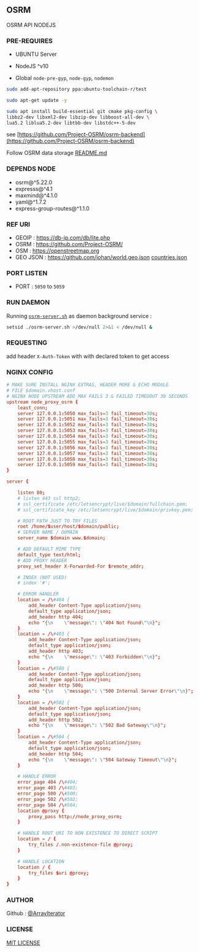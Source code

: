 ## OSRM
OSRM API NODEJS

### PRE-REQUIRES

- UBUNTU Server

- NodeJS ^v10

- Global `node-pre-gyp`, `node-gyp`, `nodemon`


```bash
sudo add-apt-repository ppa:ubuntu-toolchain-r/test

sudo apt-get update -y

sudo apt install build-essential git cmake pkg-config \
libbz2-dev libxml2-dev libzip-dev libboost-all-dev \
lua5.2 liblua5.2-dev libtbb-dev libstdc++-5-dev

```

see [https://github.com/Project-OSRM/osrm-backend](https://github.com/Project-OSRM/osrm-backend)

Follow OSRM data storage [README.md](storage/data/osrm/README.md)


### DEPENDS NODE

- osrm@^5.22.0
- expresss@^4.1
- maxmind@^4.1.0
- yaml@^1.7.2
- express-group-routes@^1.1.0

### REF URI

- GEOIP : https://db-ip.com/db/lite.php
- OSRM : https://github.com/Project-OSRM/
- OSM : https://openstreetmap.org
- GEO JSON : https://github.com/johan/world.geo.json [countries.json](countries.json)

### PORT LISTEN

- PORT : `5050` to `5059`

### RUN DAEMON


Running [`osrm-server.sh`](osrm-server.sh) as daemon background service :


```bash
setsid ./osrm-server.sh >/dev/null 2>&1 < /dev/null &
```

### REQUESTING

add header `X-Auth-Token` with with declared token to get access


### NGINX CONFIG


```conf
# MAKE SURE INSTALL NGINX EXTRAS, HEADER MORE & ECHO MODULE
# FILE $domain.vhost.conf
# NGINX NODE UPSTREAM ADD MAX FAILS 3 & FAILED TIMEDOUT 30 SECONDS
upstream node_proxy_osrm {
    least_conn;
    server 127.0.0.1:5050 max_fails=3 fail_timeout=30s;
    server 127.0.0.1:5051 max_fails=3 fail_timeout=30s;
    server 127.0.0.1:5052 max_fails=3 fail_timeout=30s;
    server 127.0.0.1:5053 max_fails=3 fail_timeout=30s;
    server 127.0.0.1:5054 max_fails=3 fail_timeout=30s;
    server 127.0.0.1:5055 max_fails=3 fail_timeout=30s;
    server 127.0.0.1:5056 max_fails=3 fail_timeout=30s;
    server 127.0.0.1:5057 max_fails=3 fail_timeout=30s;
    server 127.0.0.1:5058 max_fails=3 fail_timeout=30s;
    server 127.0.0.1:5059 max_fails=3 fail_timeout=30s;
}

server {

    listen 80;
    # listen 443 ssl http2;
    # ssl_certificate /etc/letsencrypt/live/$domain/fullchain.pem;
    # ssl_certificate_key /etc/letsencrypt/live/$domain/privkey.pem;

    # ROOT PATH JUST TO TRY FILES
    root /home/$user/host/$domain/public;
    # SERVER NAME / DOMAIN
    server_name $domain www.$domain;

    # ADD DEFAULT MIME TYPE
    default_type text/html;
    # ADD PROXY HEADER
    proxy_set_header X-Forwarded-For $remote_addr;

    # INDEX (NOT USED)
    # index '#';

    # ERROR HANDLER
    location = /\#404 {
        add_header Content-Type application/json;
        default_type application/json;
        add_header http 404;
        echo "{\n    \"message\": \"404 Not Found\"\n}";
    }
    location = /\#403 {
        add_header Content-Type application/json;
        default_type application/json;
        add_header http 403;
        echo "{\n    \"message\": \"403 Forbidden\"\n}";
    }
    location = /\#500 {
        add_header Content-Type application/json;
        default_type application/json;
        add_header http 500;
        echo "{\n    \"message\": \"500 Internal Server Error\"\n}";
    }
    location = /\#502 {
        add_header Content-Type application/json;
        default_type application/json;
        add_header http 502;
        echo "{\n    \"message\": \"502 Bad Gateway\"\n}";
    }
    location = /\#504 {
        add_header Content-Type application/json;
        default_type application/json;
        add_header http 504;
        echo "{\n    \"message\": \"504 Gateway Timeout\"\n}";
    }

    # HANDLE ERROR
    error_page 404 /\#404;
    error_page 403 /\#403;
    error_page 500 /\#500;
    error_page 502 /\#502;
    error_page 504 /\#504;
    location @proxy {
        proxy_pass http://node_proxy_osrm;
    }

    # HANDLE ROOT URI TO NON EXISTENCE TO DIRECT SCRIPT
    location = / {
        try_files /.non-existence-file @proxy;
    }

    # HANDLE LOCATION
    location / {
        try_files $uri @proxy;
    }
}

```

### AUTHOR

Github : [@ArrayIterator](https://github.com/ArrayIterator)


### LICENSE

[MIT LICENSE](LICENSE)

